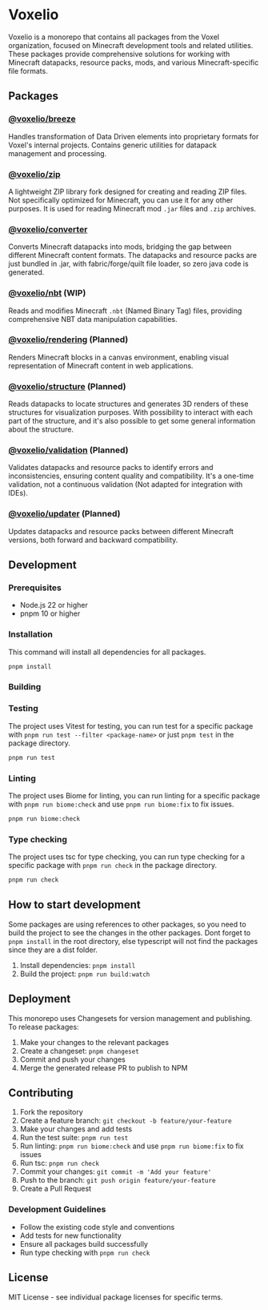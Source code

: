 # Voxelio

Voxelio is a monorepo that contains all packages from the Voxel organization,
focused on Minecraft development tools and related utilities. These packages
provide comprehensive solutions for working with Minecraft datapacks, resource
packs, mods, and various Minecraft-specific file formats.

## Packages

### [@voxelio/breeze](./packages/breeze)

Handles transformation of Data Driven elements into proprietary formats for
Voxel's internal projects. Contains generic utilities for datapack management
and processing.

### [@voxelio/zip](./packages/zip)

A lightweight ZIP library fork designed for creating and reading ZIP files. Not
specifically optimized for Minecraft, you can use it for any other purposes. It
is used for reading Minecraft mod `.jar` files and `.zip` archives.

### [@voxelio/converter](./packages/converter)

Converts Minecraft datapacks into mods, bridging the gap between different
Minecraft content formats. The datapacks and resource packs are just bundled in
.jar, with fabric/forge/quilt file loader, so zero java code is generated.

### [@voxelio/nbt](./packages/nbt) (WIP)

Reads and modifies Minecraft `.nbt` (Named Binary Tag) files, providing
comprehensive NBT data manipulation capabilities.

### [@voxelio/rendering](./packages/rendering) (Planned)

Renders Minecraft blocks in a canvas environment, enabling visual representation
of Minecraft content in web applications.

### [@voxelio/structure](./packages/structure) (Planned)

Reads datapacks to locate structures and generates 3D renders of these
structures for visualization purposes. With possibility to interact with each
part of the structure, and it's also possible to get some general information
about the structure.

### [@voxelio/validation](./packages/validation) (Planned)

Validates datapacks and resource packs to identify errors and inconsistencies,
ensuring content quality and compatibility. It's a one-time validation, not a
continuous validation (Not adapted for integration with IDEs).

### [@voxelio/updater](./packages/updater) (Planned)

Updates datapacks and resource packs between different Minecraft versions, both
forward and backward compatibility.

## Development

### Prerequisites

- Node.js 22 or higher
- pnpm 10 or higher

### Installation

This command will install all dependencies for all packages.

```bash
pnpm install
```

### Building

### Testing

The project uses Vitest for testing, you can run test for a specific package
with `pnpm run test --filter <package-name>` or just `pnpm test` in the package
directory.

```bash
pnpm run test
```

### Linting

The project uses Biome for linting, you can run linting for a specific package
with `pnpm run biome:check` and use `pnpm run biome:fix` to fix issues.

```bash
pnpm run biome:check
```

### Type checking

The project uses tsc for type checking, you can run type checking for a specific
package with `pnpm run check` in the package directory.

```bash
pnpm run check
```

## How to start development

Some packages are using references to other packages, so you need to build the
project to see the changes in the other packages. Dont forget to `pnpm install`
in the root directory, else typescript will not find the packages since they are
a dist folder.

1. Install dependencies: `pnpm install`
2. Build the project: `pnpm run build:watch`

## Deployment

This monorepo uses Changesets for version management and publishing. To release
packages:

1. Make your changes to the relevant packages
2. Create a changeset: `pnpm changeset`
3. Commit and push your changes
4. Merge the generated release PR to publish to NPM

## Contributing

1. Fork the repository
2. Create a feature branch: `git checkout -b feature/your-feature`
3. Make your changes and add tests
4. Run the test suite: `pnpm run test`
5. Run linting: `pnpm run biome:check` and use `pnpm run biome:fix` to fix
   issues
6. Run tsc: `pnpm run check`
7. Commit your changes: `git commit -m 'Add your feature'`
8. Push to the branch: `git push origin feature/your-feature`
9. Create a Pull Request

### Development Guidelines

- Follow the existing code style and conventions
- Add tests for new functionality
- Ensure all packages build successfully
- Run type checking with `pnpm run check`

## License

MIT License - see individual package licenses for specific terms.
